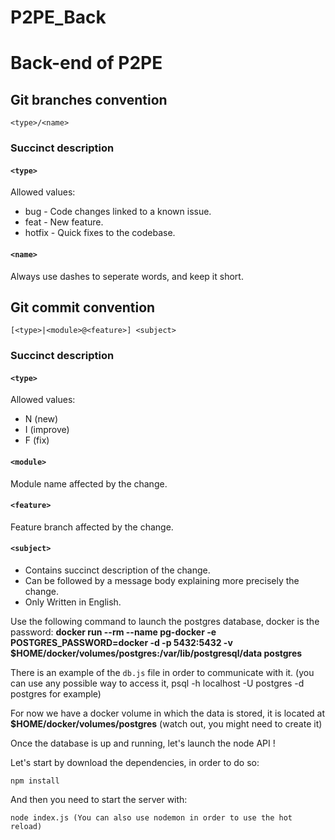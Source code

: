 # P2PE_Back
# Back-end of P2PE

## Git branches convention
```
<type>/<name>
```
### Succinct description
#### `<type>`
Allowed values:
* bug       - Code changes linked to a known issue.
* feat      - New feature.
* hotfix    - Quick fixes to the codebase.

#### `<name>`
Always use dashes to seperate words, and keep it short.
## Git commit convention
```
[<type>|<module>@<feature>] <subject>
```

### Succinct description

#### `<type>`
Allowed values:
* N (new)
* I (improve)
* F (fix)

#### `<module>`
Module name affected by the change.

#### `<feature>`
Feature branch affected by the change.

#### `<subject>`
* Contains succinct description of the change.
* Can be followed by a message body explaining more precisely the change.
* Only Written in English.

Use the following command to launch the postgres database, docker is the password:
**docker run --rm   --name pg-docker -e POSTGRES_PASSWORD=docker -d -p 5432:5432 -v $HOME/docker/volumes/postgres:/var/lib/postgresql/data  postgres**

There is an example of the `db.js` file in order to communicate with it. (you can use any possible way to access it, psql -h localhost -U postgres -d postgres for example)


For now we have a docker volume in which the data is stored, it is located at **$HOME/docker/volumes/postgres** (watch out, you might need to create it)

Once the database is up and running, let's launch the node API !

Let's start by download the dependencies, in order to do so:

```
npm install    

```

And then you need to start the server with:

```
node index.js (You can also use nodemon in order to use the hot reload)
```
